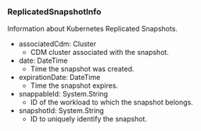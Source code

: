 ### ReplicatedSnapshotInfo
Information about Kubernetes Replicated Snapshots.

- associatedCdm: Cluster
  - CDM cluster associated with the snapshot.
- date: DateTime
  - Time the snapshot was created.
- expirationDate: DateTime
  - Time the snapshot expires.
- snappableId: System.String
  - ID of the workload to which the snapshot belongs.
- snapshotId: System.String
  - ID to uniquely identify the snapshot.
